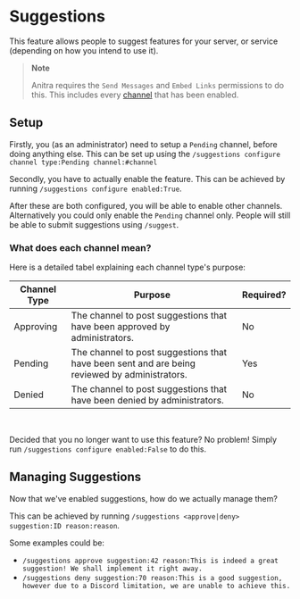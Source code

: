 # Suggestions

This feature allows people to suggest features for your server, or service (depending on how you intend to use it).

> **Note**
>
> Anitra requires the `Send Messages` and `Embed Links` permissions to do this. This includes every [channel](#what-does-each-channel-mean) that has been enabled.

## Setup

Firstly, you (as an administrator) need to setup a `Pending` channel, before doing anything else. This can be set up using the `/suggestions configure channel type:Pending channel:#channel`

Secondly, you have to actually enable the feature. This can be achieved by running `/suggestions configure enabled:True`.

After these are both configured, you will be able to enable other channels. Alternatively you could only enable the `Pending` channel only. People will still be able to submit suggestions using `/suggest`.

### What does each channel mean?

Here is a detailed tabel explaining each channel type's purpose:

| Channel Type | Purpose                                                                                       | Required? |
| ------------ | --------------------------------------------------------------------------------------------- | --------- |
| Approving    | The channel to post suggestions that have been approved by administrators.                    | No        |
| Pending      | The channel to post suggestions that have been sent and are being reviewed by administrators. | Yes       |
| Denied       | The channel to post suggestions that have been denied by administrators.                      | No        |

<br>

Decided that you no longer want to use this feature? No problem! Simply run `/suggestions configure enabled:False` to do this.

## Managing Suggestions

Now that we've enabled suggestions, how do we actually manage them?

This can be achieved by running `/suggestions <approve|deny> suggestion:ID reason:reason`.

Some examples could be:
- `/suggestions approve suggestion:42 reason:This is indeed a great suggestion! We shall implement it right away.`
- `/suggestions deny suggestion:70 reason:This is a good suggestion, however due to a Discord limitation, we are unable to achieve this.`

